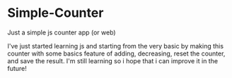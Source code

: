 # Simple-Counter
Just a simple js counter app (or web)

I've just started learning js and starting from the very basic by making this counter with some basics feature of adding, decreasing, reset the counter, and save the result. I'm still learning so i hope that i can improve it in the future!
